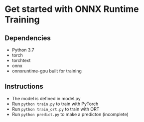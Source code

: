 # Get started with ONNX Runtime Training

## Dependencies

* Python 3.7
* torch
* torchtext
* onnx
* onnxruntime-gpu built for training

## Instructions

* The model is defined in model.py
* Run `python train.py` to train with PyTorch
* Run `python train_ort.py` to train with ORT
* Run `python predict.py` to make a predicton (incomplete)


